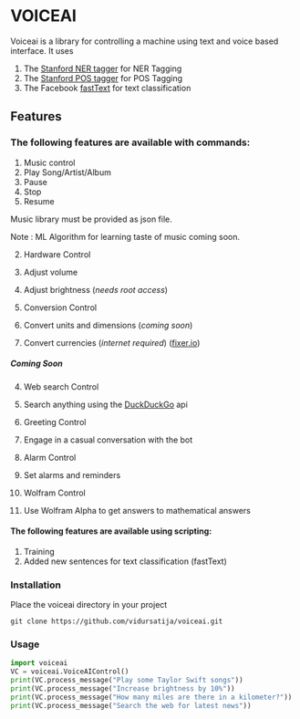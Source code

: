 # VOICEAI
Voiceai is a library for controlling a machine using text and voice based interface. It uses

1. The [Stanford NER tagger](http://nlp.stanford.edu/software/CRF-NER.shtml) for NER Tagging
2. The [Stanford POS tagger](http://nlp.stanford.edu/software/tagger.shtml) for POS Tagging
3. The Facebook [fastText](https://github.com/facebookresearch/fastText) for text classification

## Features 

### The following features are available with commands: 

1. Music control
  1. Play Song/Artist/Album
  2. Pause
  3. Stop
  4. Resume

Music library must be provided as json file.

Note : ML Algorithm for learning taste of music coming soon.
  
2. Hardware Control
  1. Adjust volume
  2. Adjust brightness (*needs root access*)
  
3. Conversion Control
  1. Convert units and dimensions (*coming soon*)
  2. Convert currencies (*internet required*) ([fixer.io](http://api.fixer.io/))
  
##### Coming Soon

4. Web search Control
  1. Search anything using the [DuckDuckGo](https://duckduckgo.com) api

5. Greeting Control
  1. Engage in a casual conversation with the bot

6. Alarm Control
  1. Set alarms and reminders

7. Wolfram Control
  1. Use Wolfram Alpha to get answers to mathematical answers

#### The following features are available using scripting:

1. Training
  1. Added new sentences for text classification (fastText)

### Installation
Place the voiceai directory in your project

```
git clone https://github.com/vidursatija/voiceai.git
```

### Usage

```python
import voiceai
VC = voiceai.VoiceAIControl()
print(VC.process_message("Play some Taylor Swift songs"))
print(VC.process_message("Increase brightness by 10%"))
print(VC.process_message("How many miles are there in a kilometer?"))
print(VC.process_message("Search the web for latest news"))
```
